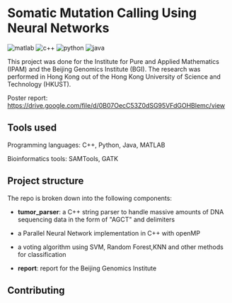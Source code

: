 Somatic Mutation Calling Using Neural Networks
==============================================

![matlab](https://img.shields.io/badge/matlab-.5-green.svg?style=flat)  ![c++](https://img.shields.io/badge/c++-.29-green.svg?style=flat)  ![python](https://img.shields.io/badge/python-.12-green.svg?style=flat)  ![java](https://img.shields.io/badge/java-.9-green.svg?style=flat)

This project was done for the Institute for Pure and Applied Mathematics (IPAM) and the Beijing Genomics Institute (BGI). The research was performed in Hong Kong out of the Hong Kong University of Science and Technology (HKUST).

Poster report:
https://drive.google.com/file/d/0B07OecC53Z0dSG95VFdGOHBlemc/view
 
## Tools used

Programming languages: C++, Python, Java, MATLAB

Bioinformatics tools: SAMTools, GATK


## Project structure

The repo is broken down into the following components:

- **tumor_parser**: a C++ string parser to handle massive amounts of DNA sequencing data in the form of "AGCT" and delimiters

- a Parallel Neural Network implementation in C++ with openMP

- a voting algorithm using SVM, Random Forest,KNN and other methods for classification

- **report**: report for the Beijing Genomics Institute

## Contributing
